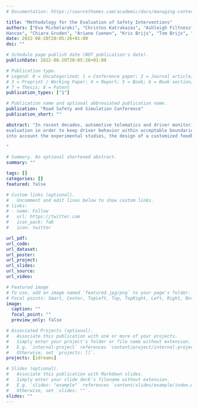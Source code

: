 ```yaml
---
# Documentation: https://sourcethemes.com/academic/docs/managing-content/

title: "Methodology for the Evaluation of Safety Interventions"
authors: ["Eva Michelaraki", "Christos Katrakazas", "Ashleigh Filtness", "Rachel Talbot", "Graham
Hancox", "Chiara Gruden", "Ariane Cuenen", "Kris Brijs", "Tom Brijs", "George Yannis"]
date: 2022-08-20T20:05:26+01:00
doi: ""

# Schedule page publish date (NOT publication's date).
publishDate: 2022-08-20T20:05:26+01:00

# Publication type.
# Legend: 0 = Uncategorized; 1 = Conference paper; 2 = Journal article;
# 3 = Preprint / Working Paper; 4 = Report; 5 = Book; 6 = Book section;
# 7 = Thesis; 8 = Patent
publication_types: ["1"]

# Publication name and optional abbreviated publication name.
publication: "Road Safety and Simulation Conference"
publication_short: ""

abstract: "In recent decades, automotive telematics and driver monitoring systems have been introduced in the industry in order to provide real-time and post-trip interventions and feedback to the driver. A few driver monitoring technologies and platforms have been used to record driving performance, focus on key risk indicators and provide safety interventions. Within that group of tools, interventions have been indicated to significantly enhance driving behavior and road safety. The purpose of the current study is to provide a methodology for safety intervention
evaluation in order to keep driver behavior within acceptable boundaries of safe operation (i.e. Safety Tolerance Zone). To that aim, the most appropriate assessment variables from the i-DREAMS platform, related to the logic model of change were identified and some recommendations for the i-DREAMS project were provided. In order for the methodology to be designed, past experience on similar projects was exploited in order to derive a list of methods, indicators, utilized Key Performance Indicators (KPIs) and evaluation criteria mostly suitable for evaluating the project’s safety interventions. Three different methods (i.e. before-after analysis, case-control trials and questionnaires) were identified and therefore, the evaluation was conducted in terms of the outcomes proposed in the logic model of change. Results from literature review indicated that safety promoting goals and performance objectives had the greatest effect on the assessment of interventions. Driver behavior indicators, such as speeding, harsh acceleration or braking had the strongest impact on the interventions evaluation, while driver related characteristics, such as distraction, stress, fatigue, drowsiness and attention appeared to have lower impact. Taking
into account the experimental studies, the design of a customized feedback strategy will assist in performing the appropriate evaluation of interventions needed for the improvement of driver behavior.

"

# Summary. An optional shortened abstract.
summary: ""

tags: []
categories: []
featured: false

# Custom links (optional).
#   Uncomment and edit lines below to show custom links.
# links:
# - name: Follow
#   url: https://twitter.com
#   icon_pack: fab
#   icon: twitter

url_pdf:
url_code:
url_dataset:
url_poster:
url_project:
url_slides:
url_source:
url_video:

# Featured image
# To use, add an image named `featured.jpg/png` to your page's folder. 
# Focal points: Smart, Center, TopLeft, Top, TopRight, Left, Right, BottomLeft, Bottom, BottomRight.
image:
  caption: ""
  focal_point: ""
  preview_only: false

# Associated Projects (optional).
#   Associate this publication with one or more of your projects.
#   Simply enter your project's folder or file name without extension.
#   E.g. `internal-project` references `content/project/internal-project/index.md`.
#   Otherwise, set `projects: []`.
projects: [idreams]

# Slides (optional).
#   Associate this publication with Markdown slides.
#   Simply enter your slide deck's filename without extension.
#   E.g. `slides: "example"` references `content/slides/example/index.md`.
#   Otherwise, set `slides: ""`.
slides: ""
---
```

